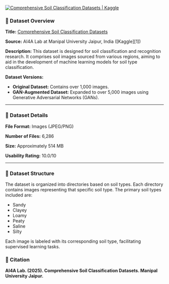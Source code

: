 [![Comprehensive Soil Classification Datasets | Kaggle](https://images.openai.com/thumbnails/url/IrOUiHicu1mUUVJSUGylr5-al1xUWVCSmqJbkpRnoJdeXJJYkpmsl5yfq5-Zm5ieWmxfaAuUsXL0S7F0Tw7xyMnPdU33KivNKDLyCSj1iPLP0PWNCi_JTwr3CUny8DdOs9BNTK6qighxKfI3LysPSCwrsjQwLndXKwYA3h4pqA)](https://www.kaggle.com/datasets/ai4a-lab/comprehensive-soil-classification-datasets?utm_source=chatgpt.com)


### 📘 Dataset Overview

**Title:** [Comprehensive Soil Classification Datasets](https://www.kaggle.com/datasets/ai4a-lab/comprehensive-soil-classification-datasets)

**Source:** AI4A Lab at Manipal University Jaipur, India ([Kaggle][1])

**Description:**
This dataset is designed for soil classification and recognition research. It comprises soil images sourced from various regions, aiming to aid in the development of machine learning models for soil type classification.

**Dataset Versions:**

* **Original Dataset:** Contains over 1,000 images.
* **GAN-Augmented Dataset:** Expanded to over 5,000 images using Generative Adversarial Networks (GANs).

---

### 🧾 Dataset Details

**File Format:** Images (JPEG/PNG)

**Number of Files:** 6,286

**Size:** Approximately 514 MB

**Usability Rating:** 10.0/10

---

### 🧠 Dataset Structure

The dataset is organized into directories based on soil types. Each directory contains images representing that specific soil type. The primary soil types included are:

* Sandy
* Clayey
* Loamy
* Peaty
* Saline
* Silty

Each image is labeled with its corresponding soil type, facilitating supervised learning tasks.




### 📎 Citation

**AI4A Lab. (2025). Comprehensive Soil Classification Datasets. Manipal University Jaipur.**

